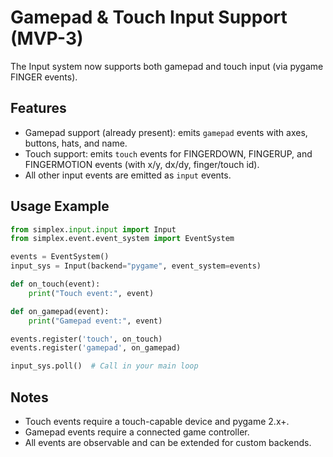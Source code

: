 # Gamepad & Touch Input Support (MVP-3)

The Input system now supports both gamepad and touch input (via pygame FINGER events).

## Features
- Gamepad support (already present): emits `gamepad` events with axes, buttons, hats, and name.
- Touch support: emits `touch` events for FINGERDOWN, FINGERUP, and FINGERMOTION events (with x/y, dx/dy, finger/touch id).
- All other input events are emitted as `input` events.

## Usage Example
```python
from simplex.input.input import Input
from simplex.event.event_system import EventSystem

events = EventSystem()
input_sys = Input(backend="pygame", event_system=events)

def on_touch(event):
    print("Touch event:", event)

def on_gamepad(event):
    print("Gamepad event:", event)

events.register('touch', on_touch)
events.register('gamepad', on_gamepad)

input_sys.poll()  # Call in your main loop
```

## Notes
- Touch events require a touch-capable device and pygame 2.x+.
- Gamepad events require a connected game controller.
- All events are observable and can be extended for custom backends.
